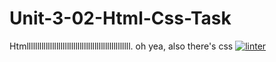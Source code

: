 # Unit-3-02-Html-Css-Task
Htmlllllllllllllllllllllllllllllllllllllllllllllllll. oh yea, also there's css
[![linter](https://github.com/Oscale/Unit-3-02-Html-Css-Task/workflows/linter/badge.svg)](https://github.com/marketplace/actions/super-linter)
